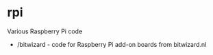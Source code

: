# rpi
Various Raspberry Pi code

- /bitwizard - code for Raspberry Pi add-on boards from bitwizard.nl



